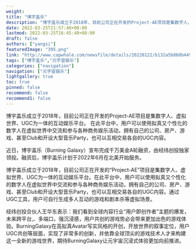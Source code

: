 ```yaml
---
weight: 
title: "博宇盖乐"
description: "博宇盖乐成立于2018年，目前公司正在开发的Project-AE项目是集数字人、虚拟世界、UGC为一体的互动娱乐平台。 在此平台中，用户可以使用拟真又个性化的数字人在虚拟世界中交流和参与各种商务娱乐活动，拥有自己的公司、房产、游戏、甚至Club和开设大型音乐Party，也可以互相交易各自的UGC内容。"
date: 2022-03-25T21:57:40+08:00
lastmod: 2022-03-25T16:45:40+08:00
draft: false
authors: ["yangsi"]
featuredImage: "395.png"
link: "http://www.capwhale.com/newsfile/details/20220122/b132a5b868b449b79f085f2681a72070.shtml"
tags: ["博宇盖乐","元宇宙娱乐"]
categories: ["navigation"]
navigation: ["元宇宙娱乐"]
lightgallery: true
toc: true
pinned: false
recommend: false
recommend1: false
---
```


博宇盖乐成立于2018年，目前公司正在开发的Project-AE项目是集数字人、虚拟世界、UGC为一体的互动娱乐平台。 在此平台中，用户可以使用拟真又个性化的数字人在虚拟世界中交流和参与各种商务娱乐活动，拥有自己的公司、房产、游戏、甚至Club和开设大型音乐Party，也可以互相交易各自的UGC内容。

近日，博宇盖乐（Burning Galaxy）宣布完成千万美金A轮融资，由经纬创投独家领投。融资后，博宇盖乐计划于2022年6月在北美开始服务。

博宇盖乐成立于2018年，目前公司正在开发的“Project-AE”项目是集数字人、虚拟世界、UGC为一体的互动娱乐平台。在此平台中，用户可以使用拟真又个性化的数字人在虚拟世界中交流和参与各种商务娱乐活动，拥有自己的公司、房产、游戏、甚至Club和开设大型音乐Party，也可以互相交易各自的UGC内容。通过UGC工具，用户可自行生成多人互动的游戏和剧本杀等虚拟场景。

经纬创投合伙人王华东表示：我们看到全球内容行业“用户即创作者”主题的爆发，未来跨平台,、多端口，强沉浸感，用户共创的游戏势必会带来更加出色的游戏体验。BurningGalaxy在高拟真Avatar写实风格的开创，开放世界的叙事定位，用户UGC共创等层面，实现了非常多的创新，并依靠全球顶尖的游戏技术人才来构建这一全新的游戏世界，期待BurningGalaxy让元宇宙沉浸式体验更加向前推进。